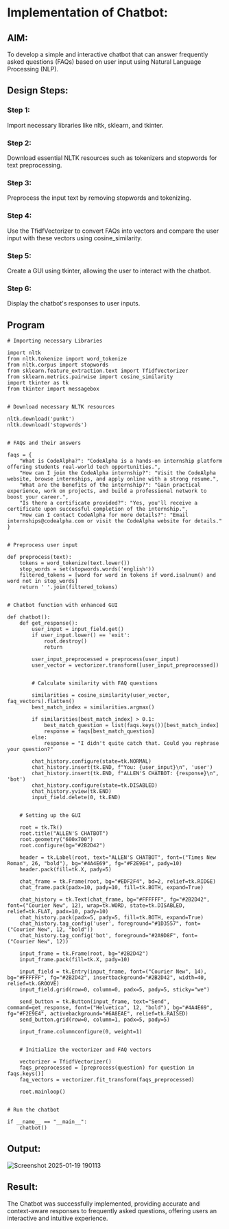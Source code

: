# Implementation of Chatbot:

## AIM:
To develop a simple and interactive chatbot that can answer frequently asked questions (FAQs) based on user input using Natural Language Processing (NLP).


## Design Steps:

### Step 1:
Import necessary libraries like nltk, sklearn, and tkinter.

### Step 2:
Download essential NLTK resources such as tokenizers and stopwords for text preprocessing.

### Step 3:
Preprocess the input text by removing stopwords and tokenizing.

### Step 4:
Use the TfidfVectorizer to convert FAQs into vectors and compare the user input with these vectors using cosine_similarity.

### Step 5:
Create a GUI using tkinter, allowing the user to interact with the chatbot.

### Step 6:
Display the chatbot's responses to user inputs.


## Program 
```
# Importing necessary Libraries

import nltk
from nltk.tokenize import word_tokenize
from nltk.corpus import stopwords
from sklearn.feature_extraction.text import TfidfVectorizer
from sklearn.metrics.pairwise import cosine_similarity
import tkinter as tk
from tkinter import messagebox


# Download necessary NLTK resources

nltk.download('punkt')
nltk.download('stopwords')


# FAQs and their answers

faqs = {
    "What is CodeAlpha?": "CodeAlpha is a hands-on internship platform offering students real-world tech opportunities.",
    "How can I join the CodeAlpha internship?": "Visit the CodeAlpha website, browse internships, and apply online with a strong resume.",
    "What are the benefits of the internship?": "Gain practical experience, work on projects, and build a professional network to boost your career.",
    "Is there a certificate provided?": "Yes, you'll receive a certificate upon successful completion of the internship.",
    "How can I contact CodeAlpha for more details?": "Email internships@codealpha.com or visit the CodeAlpha website for details."
}


# Preprocess user input

def preprocess(text):
    tokens = word_tokenize(text.lower())
    stop_words = set(stopwords.words('english'))
    filtered_tokens = [word for word in tokens if word.isalnum() and word not in stop_words]
    return ' '.join(filtered_tokens)


# Chatbot function with enhanced GUI

def chatbot():
    def get_response():
        user_input = input_field.get()
        if user_input.lower() == 'exit':
            root.destroy()
            return

        user_input_preprocessed = preprocess(user_input)
        user_vector = vectorizer.transform([user_input_preprocessed])


        # Calculate similarity with FAQ questions

        similarities = cosine_similarity(user_vector, faq_vectors).flatten()
        best_match_index = similarities.argmax()

        if similarities[best_match_index] > 0.1:
            best_match_question = list(faqs.keys())[best_match_index]
            response = faqs[best_match_question]
        else:
            response = "I didn't quite catch that. Could you rephrase your question?"

        chat_history.configure(state=tk.NORMAL)
        chat_history.insert(tk.END, f"You: {user_input}\n", 'user')
        chat_history.insert(tk.END, f"ALLEN'S CHATBOT: {response}\n", 'bot')
        chat_history.configure(state=tk.DISABLED)
        chat_history.yview(tk.END)
        input_field.delete(0, tk.END)


    # Setting up the GUI

    root = tk.Tk()
    root.title("ALLEN'S CHATBOT")
    root.geometry("600x700")
    root.configure(bg="#2B2D42")

    header = tk.Label(root, text="ALLEN'S CHATBOT", font=("Times New Roman", 26, "bold"), bg="#4A4E69", fg="#F2E9E4", pady=10)
    header.pack(fill=tk.X, pady=5)

    chat_frame = tk.Frame(root, bg="#EDF2F4", bd=2, relief=tk.RIDGE)
    chat_frame.pack(padx=10, pady=10, fill=tk.BOTH, expand=True)

    chat_history = tk.Text(chat_frame, bg="#FFFFFF", fg="#2B2D42", font=("Courier New", 12), wrap=tk.WORD, state=tk.DISABLED, relief=tk.FLAT, padx=10, pady=10)
    chat_history.pack(padx=5, pady=5, fill=tk.BOTH, expand=True)
    chat_history.tag_config('user', foreground="#1D3557", font=("Courier New", 12, "bold"))
    chat_history.tag_config('bot', foreground="#2A9D8F", font=("Courier New", 12))

    input_frame = tk.Frame(root, bg="#2B2D42")
    input_frame.pack(fill=tk.X, pady=10)

    input_field = tk.Entry(input_frame, font=("Courier New", 14), bg="#FFFFFF", fg="#2B2D42", insertbackground="#2B2D42", width=40, relief=tk.GROOVE)
    input_field.grid(row=0, column=0, padx=5, pady=5, sticky="we")

    send_button = tk.Button(input_frame, text="Send", command=get_response, font=("Helvetica", 12, "bold"), bg="#4A4E69", fg="#F2E9E4", activebackground="#6A8EAE", relief=tk.RAISED)
    send_button.grid(row=0, column=1, padx=5, pady=5)

    input_frame.columnconfigure(0, weight=1)


    # Initialize the vectorizer and FAQ vectors

    vectorizer = TfidfVectorizer()
    faqs_preprocessed = [preprocess(question) for question in faqs.keys()]
    faq_vectors = vectorizer.fit_transform(faqs_preprocessed)

    root.mainloop()


# Run the chatbot

if __name__ == "__main__":
    chatbot()
```


## Output:

![Screenshot 2025-01-19 190113](https://github.com/user-attachments/assets/69aae762-34ef-4236-9761-4bab7e7c934f)


## Result:

The  Chatbot was successfully implemented, providing accurate and context-aware responses to frequently asked questions, offering users an interactive and intuitive experience.

